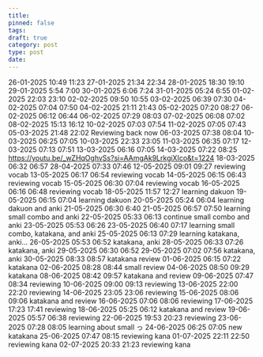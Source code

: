 ```yaml
---
title: 
pinned: false
tags: 
draft: true
category: post
type: post
date:
---
```

26-01-2025 10:49 11:23
27-01-2025 21:34 22:34
28-01-2025 18:30 19:10
29-01-2025 5:54 7:00
30-01-2025 6:06 7:24
31-01-2025 05:24 6:55
01-02-2025 22:03 23:10
02-02-2025 09:50 10:55
03-02-2025 06:39 07:30
04-02-2025 07:04 07:50
04-02-2025 21:11 21:43
05-02-2025 07:20 08:27
06-02-2025 06:12 06:44
06-02-2025 07:29 08:03
07-02-2025 06:08 07:02
08-02-2025 15:13 16:12
10-02-2025 07:03 07:54
11-02-2025 07:05 07:43
05-03-2025 21:48 22:02 Reviewing back now
06-03-2025 07:38 08:04
10-03-2025 06:25 07:05
10-03-2025 22:33 23:05
11-03-2025 06:35 07:17
12-03-2025 07:13 07:51
13-03-2025 06:16 07:05
14-03-2025 07:22 08:25 https://youtu.be/_wZHqOghvSs?si=AAmgAk9LrkgiXIco&t=1224
18-03-2025 06:32 06:57
28-04-2025 07:33 07:46
12-05-2025 09:01 09:27 reviewing vocab
13-05-2025 06:17 06:54 reviewing vocab
14-05-2025 06:15 06:43 reviewing vocab
15-05-2025 06:30 07:04 reviewing vocab
16-05-2025 06:16 06:48 reviewing vocab
18-05-2025 11:57 12:27 learning dakuon
19-05-2025 06:15 07:04 learning dakuon
20-05-2025 05:24 06:04 learning dakuon and anki
21-05-2025 06:30 6:40
21-05-2025 06:57 07:50 learning small combo and anki
22-05-2025 05:33 06:13 continue small combo and anki
23-05-2025 05:53 06:26 
23-05-2025 06:40 07:17 learning small combo, katakana, and anki
25-05-2025 06:13 07:29 learning katakana, anki...
26-05-2025 05:53 06:52 katakana, anki
28-05-2025 06:33 07:26 katakana, anki
29-05-2025 06:30 06:52
29-05-2025 07:02 07:56 katakana, anki
30-05-2025 08:33 08:57 katakana review
01-06-2025 06:15 07:22 katakana
02-06-2025 08:28 08:44 small review
04-06-2025 08:50 09:29 katakana
08-06-2025 08:42 09:57 katakana and review
09-06-2025 07:47 08:34 reviewing
10-06-2025 09:00 09:13 reviewing
13-06-2025 22:00 22:20 reviewing
14-06-2025 23:05 23:06 reviewing 
15-06-2025 08:06 09:06 katakana and review
16-06-2025 07:06 08:06 reviewing
17-06-2025 17:23 17:41 reviewing
18-06-2025 05:25 06:12 katakana and review
19-06-2025 05:57 06:38 reviewing
22-06-2025 19:53 20:23 reviewing
23-06-2025 07:28 08:05 learning about small っ
24-06-2025 06:25 07:05 new katakana
25-06-2025 07:47 08:15 reviewing kana
01-07-2025 22:11 22:50 reviewing kana
02-07-2025 20:33 21:23 reviewing kana
